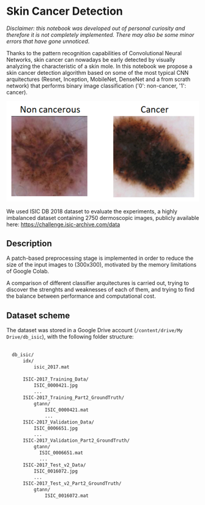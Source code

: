 # Skin Cancer Detection

*Disclaimer: this notebook was developed out of personal curiosity and therefore it is not completely implemented. There may also be some minor errors that have gone unnoticed*.

Thanks to the pattern recognition capabilities of Convolutional Neural Networks, skin cancer can nowadays be early detected by visually analyzing the characteristic of a skin mole. In this notebook we propose a skin cancer detection algorithm based on some of the most typical CNN arquitectures (Resnet, Inception, MobileNet, DenseNet and a from scrath network) that performs binary image classification ('0': non-cancer, '1': cancer). 

<img src="https://github.com/CesarCaramazana/SkinCancerDetection/blob/main/images/cancer_nocancer.PNG">

We used ISIC DB 2018 dataset to evaluate the experiments, a highly imbalanced dataset containing 2750 dermoscopic images, publicly available here: https://challenge.isic-archive.com/data


<h2>Description</h2>

A patch-based preprocessing stage is implemented in order to reduce the size of the input images to (300x300), motivated by the memory limitations of Google Colab. 


A comparison of different classifier arquitectures is carried out, trying to discover the strenghts and weaknesses of each of them, and trying to find the balance between performance and computational cost. 


<h2>Dataset scheme</h2>

The dataset was stored in a Google Drive account (<code>/content/drive/My Drive/db_isic</code>), with the following folder structure:

<pre>
<code>
  db_isic/
      idx/
          isic_2017.mat
      
      ISIC-2017_Training_Data/
          ISIC_0000421.jpg
          ...          
      ISIC-2017_Training_Part2_GroundTruth/
          gtann/
              ISIC_0000421.mat
              ...
      ISIC-2017_Validation_Data/
          ISIC_0006651.jpg
          ...        
      ISIC-2017_Validation_Part2_GroundTruth/
          gtann/
            ISIC_0006651.mat
            ...
      ISIC-2017_Test_v2_Data/
          ISIC_0016072.jpg
          ...
      ISIC-2017_Test_v2_Part2_GroundTruth/
          gtann/
              ISIC_0016072.mat
    
</code>
</pre>
